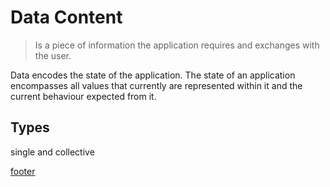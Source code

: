 # Data Content
>Is a piece of information the application requires and
exchanges with the user.

Data encodes the state of the application. The state of an application
encompasses  all values that currently are represented within it and the
current behaviour expected from it.

## Types

single and collective

[footer](footer.md ':include')
